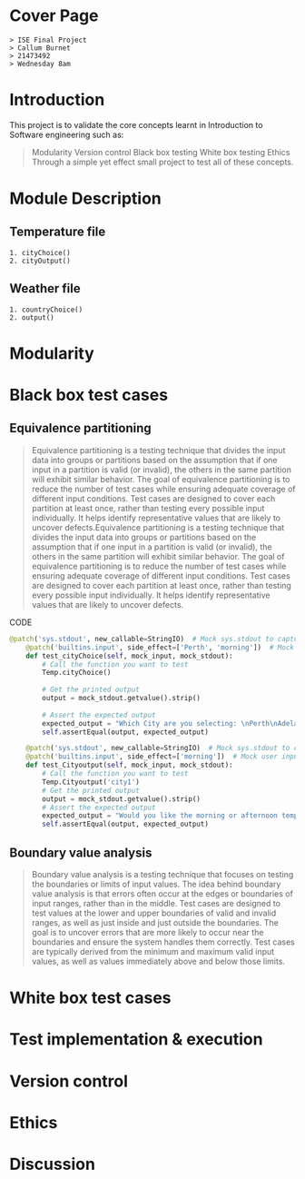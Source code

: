 # Cover Page
    > ISE Final Project
    > Callum Burnet
    > 21473492
    > Wednesday 8am
# Introduction
This project is to validate the core concepts learnt in Introduction to Software engineering such as:
> Modularity
> Version control
> Black box testing
> White box testing
> Ethics
Through a simple yet effect small project to test all of these concepts.
# Module Description
## Temperature file
    1. cityChoice()
    2. cityOutput()
## Weather file
    1. countryChoice()
    2. output()
# Modularity

# Black box test cases
## Equivalence partitioning
> Equivalence partitioning is a testing technique that divides the input data into groups or partitions based on the assumption that if one input in a partition is valid (or invalid), the others in the same partition will exhibit similar behavior.
> The goal of equivalence partitioning is to reduce the number of test cases while ensuring adequate coverage of different input conditions.
Test cases are designed to cover each partition at least once, rather than testing every possible input individually.
> It helps identify representative values that are likely to uncover defects.Equivalence partitioning is a testing technique that divides the input data into groups or partitions based on the assumption that if one input in a partition is valid (or invalid), the others in the same partition will exhibit similar behavior.
> The goal of equivalence partitioning is to reduce the number of test cases while ensuring adequate coverage of different input conditions.
> Test cases are designed to cover each partition at least once, rather than testing every possible input individually.
It helps identify representative values that are likely to uncover defects.

CODE
```Python
@patch('sys.stdout', new_callable=StringIO)  # Mock sys.stdout to capture print statements
    @patch('builtins.input', side_effect=['Perth', 'morning'])  # Mock user input
    def test_cityChoice(self, mock_input, mock_stdout):
        # Call the function you want to test
        Temp.cityChoice()
        
        # Get the printed output
        output = mock_stdout.getvalue().strip()
        
        # Assert the expected output
        expected_output = "Which City are you selecting: \nPerth\nAdelaide\nWould you like the morning or afternoon temperature?\nThe morning temperature of Perth is 18.2"
        self.assertEqual(output, expected_output)

    @patch('sys.stdout', new_callable=StringIO)  # Mock sys.stdout to capture print statements
    @patch('builtins.input', side_effect=['morning'])  # Mock user input
    def test_Cityoutput(self, mock_input, mock_stdout):
        # Call the function you want to test
        Temp.Cityoutput('city1')
        # Get the printed output
        output = mock_stdout.getvalue().strip()
        # Assert the expected output
        expected_output = "Would you like the morning or afternoon temperature?\nThe morning temperature of Perth is 18.2"
        self.assertEqual(output, expected_output)
```
## Boundary value analysis
> Boundary value analysis is a testing technique that focuses on testing the boundaries or limits of input values.
> The idea behind boundary value analysis is that errors often occur at the edges or boundaries of input ranges, rather than in the middle.
> Test cases are designed to test values at the lower and upper boundaries of valid and invalid ranges, as well as just inside and just outside the boundaries.
> The goal is to uncover errors that are more likely to occur near the boundaries and ensure the system handles them correctly.
> Test cases are typically derived from the minimum and maximum valid input values, as well as values immediately above and below those limits.
# White box test cases

# Test implementation & execution
# Version control
# Ethics
# Discussion
